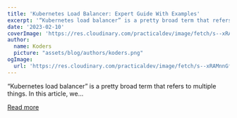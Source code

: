 ```yaml
---
title: 'Kubernetes Load Balancer: Expert Guide With Examples'
excerpt: '“Kubernetes load balancer” is a pretty broad term that refers to multiple things. In this article, we...'
date: '2023-02-10'
coverImage: 'https://res.cloudinary.com/practicaldev/image/fetch/s--xRAMnnGf--/c_imagga_scale,f_auto,fl_progressive,h_420,q_auto,w_1000/https://dev-to-uploads.s3.amazonaws.com/uploads/articles/rtzy0s5vtwcbl6mbxfmx.png'
author:
  name: Koders
  picture: "assets/blog/authors/koders.png"
ogImage:
  url: 'https://res.cloudinary.com/practicaldev/image/fetch/s--xRAMnnGf--/c_imagga_scale,f_auto,fl_progressive,h_420,q_auto,w_1000/https://dev-to-uploads.s3.amazonaws.com/uploads/articles/rtzy0s5vtwcbl6mbxfmx.png'
---
```


“Kubernetes load balancer” is a pretty broad term that refers to multiple things. In this article, we...

[Read more](https://dev.to/castai/kubernetes-load-balancer-expert-guide-with-examples-5an6)
